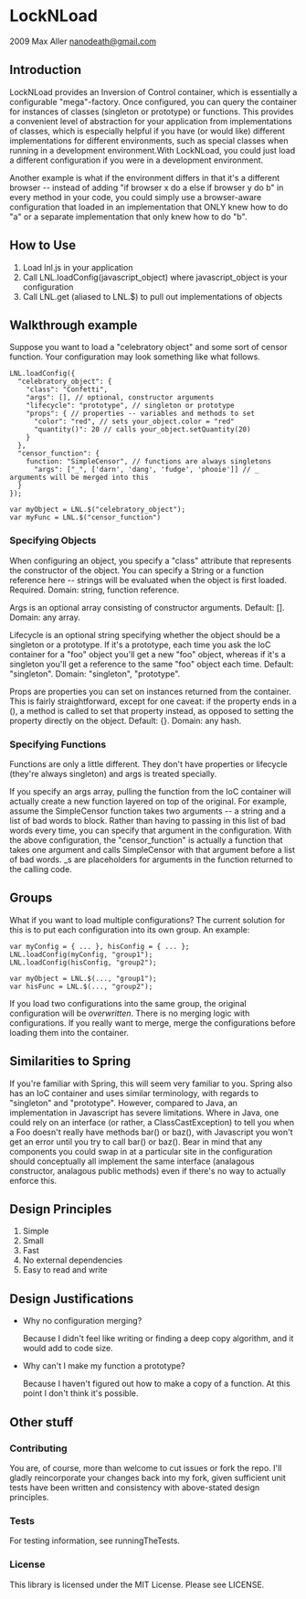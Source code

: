 LockNLoad
=========

2009 Max Aller <nanodeath@gmail.com>

Introduction
------------

LockNLoad provides an Inversion of Control container, which is essentially a
configurable "mega"-factory.  Once configured, you can query the container
for instances of classes (singleton or prototype) or functions.  This
provides a convenient level of abstraction for your application from
implementations of classes, which is especially helpful if you have (or
would like) different implementations for different environments, such as
special classes when running in a development environment.With LockNLoad, 
you could just load a different configuration if you were in a development
environment.  

Another example is what if the environment differs in that it's a different 
browser -- instead of adding "if browser x do a else if browser y do b" in 
every method in your code, you could simply use a browser-aware configuration 
that loaded in an implementation that ONLY knew how to do "a" or a separate 
implementation that only knew how to do "b".

How to Use
----------

1. Load lnl.js in your application
2. Call LNL.loadConfig(javascript_object) where javascript_object is your configuration
3. Call LNL.get (aliased to LNL.$) to pull out implementations of objects

Walkthrough example
-------------------

Suppose you want to load a "celebratory object" and some sort of censor
function.  Your configuration may look something like what follows.

    LNL.loadConfig({
      "celebratory_object": {
        "class": "Confetti",
        "args": [], // optional, constructor arguments
        "lifecycle": "prototype", // singleton or prototype
        "props": { // properties -- variables and methods to set
          "color": "red", // sets your_object.color = "red"
          "quantity()": 20 // calls your_object.setQuantity(20) 
        }
      },
      "censor_function": {
        function: "SimpleCensor", // functions are always singletons
          "args": ["_", ['darn', 'dang', 'fudge', 'phooie']] // _ arguments will be merged into this
      }
    });
    
    var myObject = LNL.$("celebratory_object");
    var myFunc = LNL.$("censor_function")

### Specifying Objects

When configuring an object, you specify a "class" attribute that represents
the constructor of the object.  You can specify a String or a function
reference here -- strings will be evaluated when the object is first loaded. 
Required.  Domain: string, function reference.

Args is an optional array consisting of constructor arguments.  Default: []. 
Domain: any array.

Lifecycle is an optional string specifying whether the object should be a
singleton or a prototype.  If it's a prototype, each time you ask the IoC
container for a "foo" object you'll get a new "foo" object, whereas if it's
a singleton you'll get a reference to the same "foo" object each time. 
Default: "singleton".  Domain: "singleton", "prototype".

Props are properties you can set on instances returned from the container. 
This is fairly straightforward, except for one caveat: if the property ends
in a (), a method is called to set that property instead, as opposed to
setting the property directly on the object.  Default: {}.  Domain: any
hash.


### Specifying Functions

Functions are only a little different.  They don't have properties or
lifecycle (they're always singleton) and args is treated specially.

If you specify an args array, pulling the function from the IoC container
will actually create a new function layered on top of the original.  For
example, assume the SimpleCensor function takes two arguments -- a string
and a list of bad words to block.  Rather than having to passing in this
list of bad words every time, you can specify that argument in the
configuration.  With the above configuration, the "censor_function" is
actually a function that takes one argument and calls SimpleCensor with that
argument before a list of bad words. _s are placeholders for arguments in the 
function returned to the calling code.

Groups
------
What if you want to load multiple configurations?  The current solution for
this is to put each configuration into its own group.  An example:

    var myConfig = { ... }, hisConfig = { ... };
    LNL.loadConfig(myConfig, "group1");
    LNL.loadConfig(hisConfig, "group2");

    var myObject = LNL.$(..., "group1");
    var hisFunc = LNL.$(..., "group2");

If you load two configurations into the same group, the original
configuration will be *overwritten*.  There is no merging logic with
configurations.  If you really want to merge, merge the configurations
before loading them into the container.

Similarities to Spring
----------------------
If you're familiar with Spring, this will seem very familiar to you.  Spring
also has an IoC container and uses similar terminology, with regards to
"singleton" and "prototype".  However, compared to Java, an implementation
in Javascript has severe limitations.  Where in Java, one could rely on an
interface (or rather, a ClassCastException) to tell you when a Foo doesn't
really have methods bar() or baz(), with Javascript you won't get an error
until you try to call bar() or baz().  Bear in mind that any components you
could swap in at a particular site in the configuration should
conceptually all implement the same interface (analagous constructor,
analagous public methods) even if there's no way to actually enforce this.

Design Principles
-----------------
1. Simple
2. Small
3. Fast
4. No external dependencies
5. Easy to read and write

Design Justifications
---------------------
*   Why no configuration merging?

    Because I didn't feel like writing or finding a deep copy algorithm, and
    it would add to code size.

*   Why can't I make my function a prototype?

    Because I haven't figured out how to make a copy of a function.  At this
    point I don't think it's possible.

Other stuff
-----------

### Contributing
You are, of course, more than welcome to cut issues or fork the repo.  I'll
gladly reincorporate your changes back into my fork, given sufficient unit
tests have been written and consistency with above-stated design principles.

### Tests
For testing information, see runningTheTests.

### License
This library is licensed under the MIT License.  Please see LICENSE.